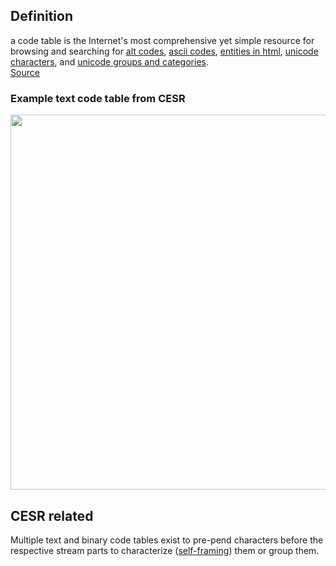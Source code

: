 ## Definition

a code table is the Internet's most comprehensive yet simple resource for browsing and searching for [alt codes](https://www.codetable.net/altkeycodes), [ascii codes](https://www.codetable.net/asciikeycodes), [entities in html](https://www.codetable.net/entitiesinhtml), [unicode characters](https://www.codetable.net/unicodecharacters), and [unicode groups and categories](https://www.codetable.net/groups).\
[Source](https://www.codetable.net)

### Example text code table from CESR
<img src="https://hackmd.io/_uploads/H1LHEQDfj.png" width="600" />


## CESR related
Multiple text and binary code tables exist to pre-pend characters before the respective stream parts to characterize ([self-framing](self-framing)) them or group them.